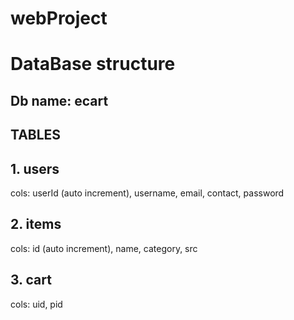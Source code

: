 # webProject
# DataBase structure
## Db name: ecart
## TABLES
## 1. users
cols: userId (auto increment), username, email, contact, password

## 2. items
cols: id (auto increment), name, category, src

## 3. cart
cols: uid, pid
